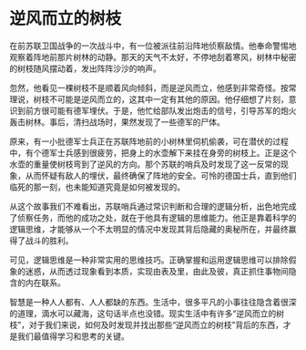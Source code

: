 # 逆风而立的树枝

在前苏联卫国战争的一次战斗中，有一位被派往前沿阵地侦察敌情。他奉命警惕地观察着阵地前那片树林的动静。那天的天气不太好，不停地刮着寒风，树林中秘密的树枝随风摆动着，发出阵阵沙沙的响声。 

忽然，他看见一棵树枝不是顺着风向倾斜，而是逆风而立，他感到非常奇怪。按常理说，树枝不可能是逆风而立的，这其中一定有其他的原因。他仔细想了片刻，意识到前方很可能有德军埋伏。于是，他忙给部队发出炮击的信号，引导苏军的炮火轰击树林。事后，清扫战场时，果然发现了一些德军的尸体。 

原来，有一小批德军士兵正在苏联阵地前的小树林里伺机偷袭，可在潜伏的过程中，有个德军士兵感到很疲劳，把身上的水壶解下来挂在身旁的树枝上。正是这个水壶的重量使树枝弯到了逆风的方向。那个苏联的哨兵及时发现了这一反常的现象，从而怀疑有敌人的埋伏，最终确保了阵地的安全。可怜的德国士兵，直到他们临死的那一刻，也未能知道究竟是如何被发现的。 

从这个故事我们不难看出，苏联哨兵通过常识判断和合理的逻辑分析，出色地完成了侦察任务，而他的成功之处，就在于他具有逻辑的思维能力。他正是靠着科学的逻辑思维，才能够从一个不太明显的情况中发现其背后隐藏的奥秘所在，并最终赢得了战斗的胜利。 

可见，逻辑思维是一种非常实用的思维技巧。正确掌握和运用逻辑思维可以排除假象的迷惑，从而透过现象看到本质，实现由表及里，由此及彼，真正抓住事物间隐含的内在联系。 

智慧是一种人人都有、人人都缺的东西。生活中，很多平凡的小事往往隐含着很深的道理，滴水可以藏海，这句话半点也没错。现实生活中有许多“逆风而立的树枝”，对于我们来说，如何及时发现并找出那些“逆风而立的树枝”背后的东西，才是我们最值得学习和思考的关键。
 